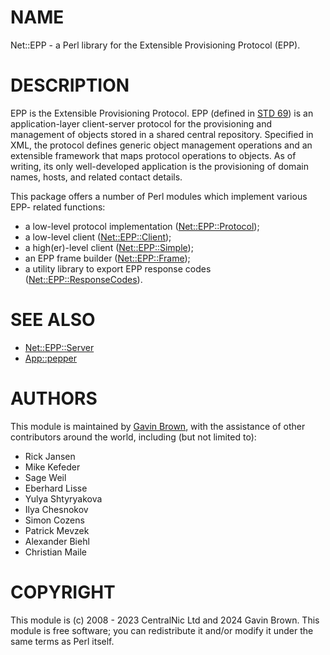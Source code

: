 # NAME

Net::EPP - a Perl library for the Extensible Provisioning Protocol (EPP).

# DESCRIPTION

EPP is the Extensible Provisioning Protocol. EPP (defined in
[STD 69](https://www.rfc-editor.org/info/std69)) is an application-layer
client-server protocol for the provisioning and management of objects stored in
a shared central repository. Specified in XML, the protocol defines generic
object management operations and an extensible framework that maps protocol
operations to objects. As of writing, its only well-developed application is the
provisioning of domain names, hosts, and related contact details.

This package offers a number of Perl modules which implement various EPP-
related functions:

- a low-level protocol implementation ([Net::EPP::Protocol](https://metacpan.org/pod/Net%3A%3AEPP%3A%3AProtocol));
- a low-level client ([Net::EPP::Client](https://metacpan.org/pod/Net%3A%3AEPP%3A%3AClient));
- a high(er)-level client ([Net::EPP::Simple](https://metacpan.org/pod/Net%3A%3AEPP%3A%3ASimple));
- an EPP frame builder ([Net::EPP::Frame](https://metacpan.org/pod/Net%3A%3AEPP%3A%3AFrame));
- a utility library to export EPP response codes
([Net::EPP::ResponseCodes](https://metacpan.org/pod/Net%3A%3AEPP%3A%3AResponseCodes)).

# SEE ALSO

- [Net::EPP::Server](https://metacpan.org/pod/Net%3A%3AEPP%3A%3AServer)
- [App::pepper](https://metacpan.org/pod/App%3A%3Apepper)

# AUTHORS

This module is maintained by [Gavin Brown](https://metacpan.org/author/GBROWN),
with the assistance of other contributors around the world, including (but not
limited to):

- Rick Jansen
- Mike Kefeder
- Sage Weil
- Eberhard Lisse
- Yulya Shtyryakova
- Ilya Chesnokov
- Simon Cozens
- Patrick Mevzek
- Alexander Biehl
- Christian Maile

# COPYRIGHT

This module is (c) 2008 - 2023 CentralNic Ltd and 2024 Gavin Brown. This module
is free software; you can redistribute it and/or modify it under the same terms
as Perl itself.

